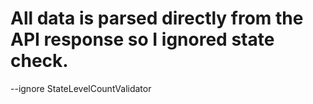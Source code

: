 # All data is parsed directly from the API response so I ignored state check.

--ignore StateLevelCountValidator
